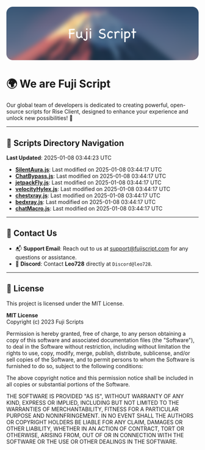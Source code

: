 ![Banner](.github/b.webp)

# 🌍 **We are Fuji Script**

Our global team of developers is dedicated to creating powerful, open-source scripts for Rise Client, designed to enhance your experience and unlock new possibilities! 🌟

---
<!-- SCRIPTS_NAVIGATION_START -->
## 📂 **Scripts Directory Navigation**

**Last Updated**: 2025-01-08 03:44:23 UTC

- **[SilentAura.js](scripts/SilentAura.js)**: Last modified on 2025-01-08 03:44:17 UTC
- **[ChatBypass.js](scripts/ChatBypass.js)**: Last modified on 2025-01-08 03:44:17 UTC
- **[jetpackFly.js](scripts/jetpackFly.js)**: Last modified on 2025-01-08 03:44:17 UTC
- **[velocityHylex.js](scripts/velocityHylex.js)**: Last modified on 2025-01-08 03:44:17 UTC
- **[chestxray.js](scripts/chestxray.js)**: Last modified on 2025-01-08 03:44:17 UTC
- **[bedxray.js](scripts/bedxray.js)**: Last modified on 2025-01-08 03:44:17 UTC
- **[chatMacro.js](scripts/chatMacro.js)**: Last modified on 2025-01-08 03:44:17 UTC

<!-- SCRIPTS_NAVIGATION_END -->

---

## 💬 **Contact Us**  
- 📬 **Support Email**: Reach out to us at [support@fujiscript.com](mailto:support@fujiscript.com) for any questions or assistance.  
- 💬 **Discord**: Contact **Leo728** directly at `Discord@leo728`.

---

## 📜 **License**

This project is licensed under the MIT License.  

**MIT License**  
Copyright (c) 2023 Fuji Scripts  

Permission is hereby granted, free of charge, to any person obtaining a copy of this software and associated documentation files (the "Software"), to deal in the Software without restriction, including without limitation the rights to use, copy, modify, merge, publish, distribute, sublicense, and/or sell copies of the Software, and to permit persons to whom the Software is furnished to do so, subject to the following conditions:  

The above copyright notice and this permission notice shall be included in all copies or substantial portions of the Software.  

THE SOFTWARE IS PROVIDED "AS IS", WITHOUT WARRANTY OF ANY KIND, EXPRESS OR IMPLIED, INCLUDING BUT NOT LIMITED TO THE WARRANTIES OF MERCHANTABILITY, FITNESS FOR A PARTICULAR PURPOSE AND NONINFRINGEMENT. IN NO EVENT SHALL THE AUTHORS OR COPYRIGHT HOLDERS BE LIABLE FOR ANY CLAIM, DAMAGES OR OTHER LIABILITY, WHETHER IN AN ACTION OF CONTRACT, TORT OR OTHERWISE, ARISING FROM, OUT OF OR IN CONNECTION WITH THE SOFTWARE OR THE USE OR OTHER DEALINGS IN THE SOFTWARE.  
